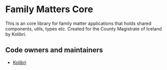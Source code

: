 # Family Matters Core

This is an core library for family matter applications that holds shared components, utils, types etc. Created for the County Magistrate of Iceland by Kolibri.

## Code owners and maintainers

- [Kolibri](https://github.com/orgs/island-is/teams/kolibri-modern-family)

